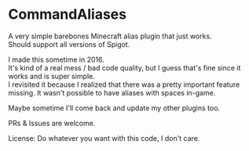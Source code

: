 # CommandAliases
A very simple barebones Minecraft alias plugin that just works.  
Should support all versions of Spigot.  

I made this sometime in 2016.  
It's kind of a real mess / bad code quality, but I guess that's fine since it works and is super simple.  
I revisited it because I realized that there was a pretty important feature missing. It wasn't possible to have aliases with spaces in-game.

Maybe sometime I'll come back and update my other plugins too.

PRs & Issues are welcome.

License: Do whatever you want with this code, I don't care.